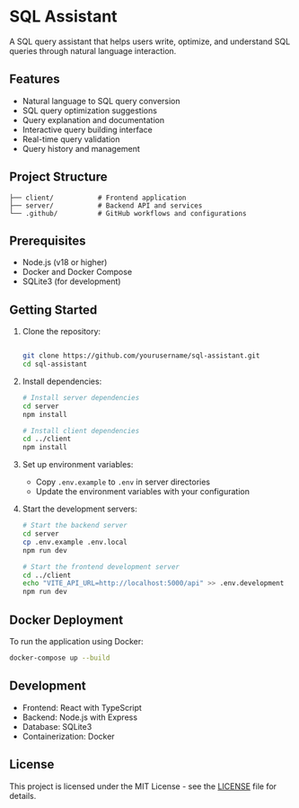 # SQL Assistant

A SQL query assistant that helps users write, optimize, and understand SQL queries through natural language interaction.

## Features

- Natural language to SQL query conversion
- SQL query optimization suggestions
- Query explanation and documentation
- Interactive query building interface
- Real-time query validation
- Query history and management

## Project Structure

``` sql-assistant/
├── client/           # Frontend application
├── server/           # Backend API and services
└── .github/          # GitHub workflows and configurations
```

## Prerequisites

- Node.js (v18 or higher)
- Docker and Docker Compose
- SQLite3 (for development)

## Getting Started

1. Clone the repository:

   ``` bash

   git clone https://github.com/yourusername/sql-assistant.git
   cd sql-assistant
   ```

2. Install dependencies:

   ``` bash
   # Install server dependencies
   cd server
   npm install

   # Install client dependencies
   cd ../client
   npm install
   ```

3. Set up environment variables:
   - Copy `.env.example` to `.env` in server directories
   - Update the environment variables with your configuration

4. Start the development servers:

   ``` bash
   # Start the backend server
   cd server
   cp .env.example .env.local
   npm run dev

   # Start the frontend development server
   cd ../client
   echo "VITE_API_URL=http://localhost:5000/api" >> .env.development
   npm run dev
   ```

## Docker Deployment

To run the application using Docker:

```bash
docker-compose up --build
```

## Development

- Frontend: React with TypeScript
- Backend: Node.js with Express
- Database: SQLite3
- Containerization: Docker

## License

This project is licensed under the MIT License - see the [LICENSE](LICENSE) file for details.
